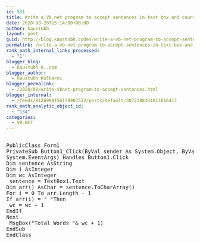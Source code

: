 ```yaml
---
id: 531
title: Write a Vb.net program to accept sentences in text box and count the number of words and display the count in message box
date: 2020-08-28T15:14:00+00:00
author: kaustubh
layout: post
guid: http://blog.kaustubh.codes/write-a-vb-net-program-to-accept-sentences-in-text-box-and-count-the-number-of-words-and-display-the-count-in-message-box/
permalink: /write-a-vb-net-program-to-accept-sentences-in-text-box-and-count-the-number-of-words-and-display-the-count-in-message-box/
rank_math_internal_links_processed:
  - "1"
blogger_blog:
  - Kaustubh K..com
blogger_author:
  - Kaustubh Kulkarni
blogger_permalink:
  - /2020/08/write-vbnet-program-to-accept-sentences.html
blogger_internal:
  - /feeds/8126989156179907512/posts/default/3072388354013016413
rank_math_analytic_object_id:
  - "134"
categories:
  - VB.NET
---
```

<pre><br />PublicClass Form1<br />PrivateSub Button1_Click(ByVal sender As System.Object, ByVal e As<br />System.EventArgs) Handles Button1.Click<br />Dim sentence AsString<br />Dim i AsInteger<br />Dim wc AsInteger<br /> sentence = TextBox1.Text<br />Dim arr() AsChar = sentence.ToCharArray()<br />For i = 0 To arr.Length - 1<br />If arr(i) = " "Then<br /> wc = wc + 1<br />EndIf<br />Next<br /> MsgBox("Total Words "& wc + 1)<br />EndSub<br />EndClass<br /><br /></pre>